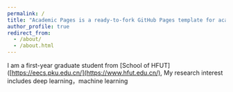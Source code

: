 ```yaml
---
permalink: /
title: "Academic Pages is a ready-to-fork GitHub Pages template for academic personal websites"
author_profile: true
redirect_from: 
  - /about/
  - /about.html
---
```


I am a first-year graduate student from [School of HFUT]([https://eecs.pku.edu.cn/](https://www.hfut.edu.cn/),  My research interest includes  deep learning，machine learning


[Email]:(2024170833@mail.hfut.edu.cn)2024170833@mail.hfut.edu.cn


                   
